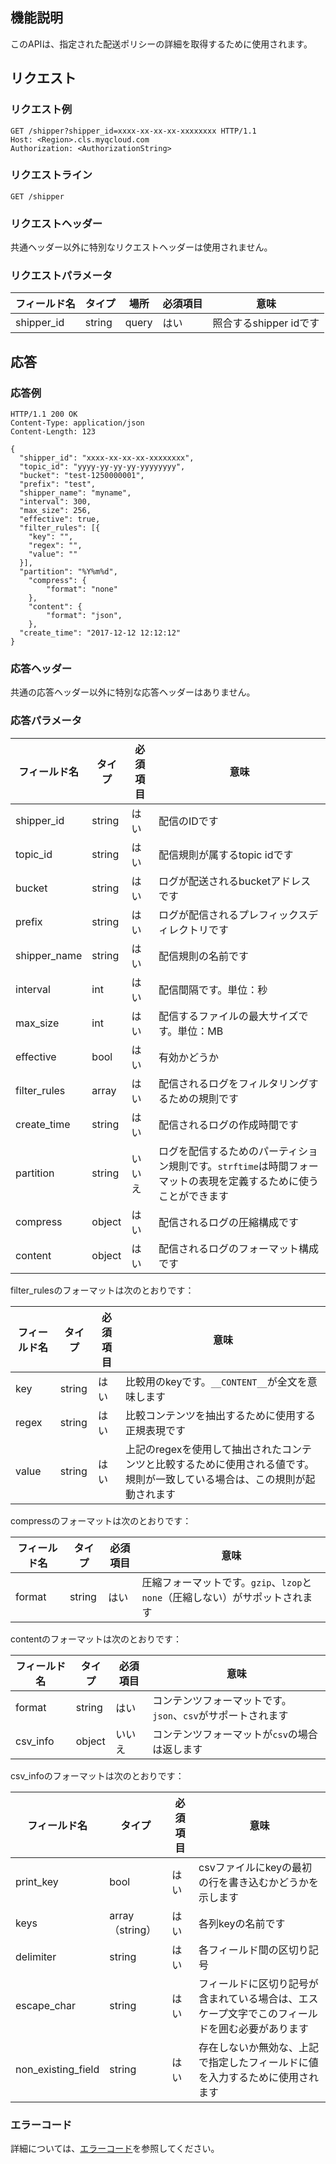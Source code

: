 ## 機能説明

このAPIは、指定された配送ポリシーの詳細を取得するために使用されます。

## リクエスト

### リクエスト例

```
GET /shipper?shipper_id=xxxx-xx-xx-xx-xxxxxxxx HTTP/1.1
Host: <Region>.cls.myqcloud.com
Authorization: <AuthorizationString>
```

### リクエストライン

```
GET /shipper
```

### リクエストヘッダー

共通ヘッダー以外に特別なリクエストヘッダーは使用されません。

### リクエストパラメータ

| フィールド名     | タイプ   | 場所  | 必須項目 | 意味             |
| ---------- | ------ | ----- | -------- | ---------------- |
| shipper_id | string | query | はい       | 照合するshipper idです |

## 応答

### 応答例

```
HTTP/1.1 200 OK
Content-Type: application/json
Content-Length: 123

{
  "shipper_id": "xxxx-xx-xx-xx-xxxxxxxx",
  "topic_id": "yyyy-yy-yy-yy-yyyyyyyy",
  "bucket": "test-1250000001",
  "prefix": "test",
  "shipper_name": "myname",
  "interval": 300,
  "max_size": 256,
  "effective": true,
  "filter_rules": [{
    "key": "",
    "regex": "",
    "value": ""
  }],
  "partition": "%Y%m%d",
    "compress": {
        "format": "none"
    },
    "content": {
        "format": "json",
    },
  "create_time": "2017-12-12 12:12:12"
}
```

### 応答ヘッダー

共通の応答ヘッダー以外に特別な応答ヘッダーはありません。

### 応答パラメータ

| フィールド名       | タイプ   | 必須項目 | 意味                                             |
| ------------ | ------ | -------- | ------------------------------------------------ |
| shipper_id   | string | はい       | 配信のIDです                                        |
| topic_id     | string | はい       | 配信規則が属するtopic idです                           |
| bucket       | string | はい       | ログが配送されるbucketアドレスです                                 |
| prefix       | string | はい       | ログが配信されるプレフィックスディレクトリです                                   |
| shipper_name | string | はい       | 配信規則の名前です                                   |
| interval     | int    | はい       | 配信間隔です。単位：秒                          |
| max_size     | int    | はい       | 配信するファイルの最大サイズです。単位：MB                      |
| effective    | bool   | はい       | 有効かどうか                                         |
| filter_rules | array  | はい       | 配信されるログをフィルタリングするための規則です                               |
| create_time  | string | はい       | 配信されるログの作成時間です                               |
| partition    | string | いいえ       | ログを配信するためのパーティション規則です。`strftime`は時間フォーマットの表現を定義するために使うことができます             |
| compress     | object | はい       | 配信されるログの圧縮構成です                               |
| content      | object | はい       | 配信されるログのフォーマット構成です                           |

filter_rulesのフォーマットは次のとおりです：

| フィールド名       | タイプ   | 必須項目 | 意味                                               |
| ------ | ------ | -------- | -------------------------------------------------- |
| key    | string | はい       | 比較用のkeyです。`__CONTENT__`が全文を意味します               |
| regex  | string |  はい       | 比較コンテンツを抽出するために使用する正規表現です                           |
| value  | string | はい       | 上記のregexを使用して抽出されたコンテンツと比較するために使用される値です。規則が一致している場合は、この規則が起動されます |

compressのフォーマットは次のとおりです：

| フィールド名        | タイプ       |必須項目 | 意味                                       |
| ------ | ------ | -------- | ------------------------------------------ |
| format | string | はい   | 圧縮フォーマットです。`gzip`、`lzop`と`none`（圧縮しない）がサポットされます |

contentのフォーマットは次のとおりです：

| フィールド名        | タイプ       |必須項目 | 意味                        |
| -------- | ------ | -------- | --------------------------- |
| format   | string | はい       | コンテンツフォーマットです。`json`、`csv`がサポートされます |
| csv_info | object | いいえ       | コンテンツフォーマットが`csv`の場合は返します       |

csv_infoのフォーマットは次のとおりです：

| フィールド名             | タイプ          | 必須項目 | 意味                                             |
| ------------------ | ------------- | -------- | ------------------------------------------------ |
| print_key          | bool          | はい       | csvファイルにkeyの最初の行を書き込むかどうかを示します                               |
| keys               | array（string） | はい       | 各列keyの名前です                                    |
| delimiter          | string        | はい       | 各フィールド間の区切り記号                                 |
| escape_char        | string        | はい       | フィールドに区切り記号が含まれている場合は、エスケープ文字でこのフィールドを囲む必要があります |
| non_existing_field | string        | はい       | 存在しないか無効な、上記で指定したフィールドに値を入力するために使用されます           |

### エラーコード

詳細については、[エラーコード](https://cloud.tencent.com/document/product/614/12402)を参照してください。

